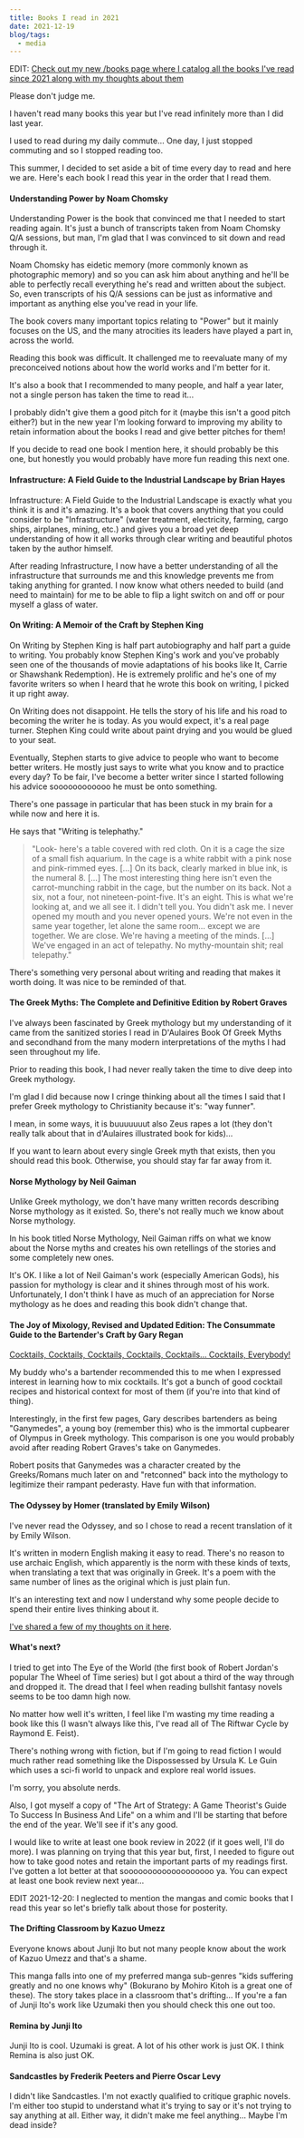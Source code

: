 ```yaml
---
title: Books I read in 2021
date: 2021-12-19
blog/tags:
  - media
---
```


EDIT:
[Check out my new /books page where I catalog all the books I've read since 2021 along with my thoughts about them](/books)

Please don't judge me.

I haven't read many books this year but I've read infinitely more than I did
last year.

I used to read during my daily commute... One day, I just stopped commuting and
so I stopped reading too.

This summer, I decided to set aside a bit of time every day to read and here we
are. Here's each book I read this year in the order that I read them.

#### Understanding Power by Noam Chomsky

Understanding Power is the book that convinced me that I needed to start reading
again. It's just a bunch of transcripts taken from Noam Chomsky Q/A sessions,
but man, I'm glad that I was convinced to sit down and read through it.

Noam Chomsky has eidetic memory (more commonly known as photographic memory) and
so you can ask him about anything and he'll be able to perfectly recall
everything he's read and written about the subject. So, even transcripts of his
Q/A sessions can be just as informative and important as anything else you've
read in your life.

The book covers many important topics relating to "Power" but it mainly focuses
on the US, and the many atrocities its leaders have played a part in, across the
world.

Reading this book was difficult. It challenged me to reevaluate many of my
preconceived notions about how the world works and I'm better for it.

It's also a book that I recommended to many people, and half a year later, not a
single person has taken the time to read it...

I probably didn't give them a good pitch for it (maybe this isn't a good pitch
either?) but in the new year I'm looking forward to improving my ability to
retain information about the books I read and give better pitches for them!

If you decide to read one book I mention here, it should probably be this one,
but honestly you would probably have more fun reading this next one.

#### Infrastructure: A Field Guide to the Industrial Landscape by Brian Hayes

Infrastructure: A Field Guide to the Industrial Landscape is exactly what you
think it is and it's amazing. It's a book that covers anything that you could
consider to be "Infrastructure" (water treatment, electricity, farming, cargo
ships, airplanes, mining, etc.) and gives you a broad yet deep understanding of
how it all works through clear writing and beautiful photos taken by the author
himself.

After reading Infrastructure, I now have a better understanding of all the
infrastructure that surrounds me and this knowledge prevents me from taking
anything for granted. I now know what others needed to build (and need to
maintain) for me to be able to flip a light switch on and off or pour myself a
glass of water.

#### On Writing: A Memoir of the Craft by Stephen King

On Writing by Stephen King is half part autobiography and half part a guide to
writing. You probably know Stephen King's work and you've probably seen one of
the thousands of movie adaptations of his books like It, Carrie or Shawshank
Redemption). He is extremely prolific and he's one of my favorite writers so
when I heard that he wrote this book on writing, I picked it up right away.

On Writing does not disappoint. He tells the story of his life and his road to
becoming the writer he is today. As you would expect, it's a real page turner.
Stephen King could write about paint drying and you would be glued to your seat.

Eventually, Stephen starts to give advice to people who want to become better
writers. He mostly just says to write what you know and to practice every day?
To be fair, I've become a better writer since I started following his advice
soooooooooooo he must be onto something.

There's one passage in particular that has been stuck in my brain for a while
now and here it is.

He says that "Writing is telephathy."

> "Look- here's a table covered with red cloth. On it is a cage the size of a
> small fish aquarium. In the cage is a white rabbit with a pink nose and
> pink-rimmed eyes. […] On its back, clearly marked in blue ink, is the
> numeral 8. […] The most interesting thing here isn't even the carrot-munching
> rabbit in the cage, but the number on its back. Not a six, not a four, not
> nineteen-point-five. It's an eight. This is what we're looking at, and we all
> see it. I didn't tell you. You didn't ask me. I never opened my mouth and you
> never opened yours. We're not even in the same year together, let alone the
> same room… except we are together. We are close. We're having a meeting of the
> minds. […] We've engaged in an act of telepathy. No mythy-mountain shit; real
> telepathy."

There's something very personal about writing and reading that makes it worth
doing. It was nice to be reminded of that.

#### The Greek Myths: The Complete and Definitive Edition by Robert Graves

I've always been fascinated by Greek mythology but my understanding of it came
from the sanitized stories I read in D'Aulaires Book Of Greek Myths and
secondhand from the many modern interpretations of the myths I had seen
throughout my life.

Prior to reading this book, I had never really taken the time to dive deep into
Greek mythology.

I'm glad I did because now I cringe thinking about all the times I said that I
prefer Greek mythology to Christianity because it's: "way funner".

I mean, in some ways, it is buuuuuuut also Zeus rapes a lot (they don't really
talk about that in d'Aulaires illustrated book for kids)...

If you want to learn about every single Greek myth that exists, then you should
read this book. Otherwise, you should stay far far away from it.

#### Norse Mythology by Neil Gaiman

Unlike Greek mythology, we don't have many written records describing Norse
mythology as it existed. So, there's not really much we know about Norse
mythology.

In his book titled Norse Mythology, Neil Gaiman riffs on what we know about the
Norse myths and creates his own retellings of the stories and some completely
new ones.

It's OK. I like a lot of Neil Gaiman's work (especially American Gods), his
passion for mythology is clear and it shines through most of his work.
Unfortunately, I don't think I have as much of an appreciation for Norse
mythology as he does and reading this book didn't change that.

#### The Joy of Mixology, Revised and Updated Edition: The Consummate Guide to the Bartender's Craft by Gary Regan

[Cocktails, Cocktails, Cocktails, Cocktails, Cocktails... Cocktails, Everybody!](https://strategineer.com/cocktails/)

My buddy who's a bartender recommended this to me when I expressed interest in
learning how to mix cocktails. It's got a bunch of good cocktail recipes and
historical context for most of them (if you're into that kind of thing).

Interestingly, in the first few pages, Gary describes bartenders as being
"Ganymedes", a young boy (remember this) who is the immortal cupbearer of
Olympus in Greek mythology. This comparison is one you would probably avoid
after reading Robert Graves's take on Ganymedes.

Robert posits that Ganymedes was a character created by the Greeks/Romans much
later on and "retconned" back into the mythology to legitimize their rampant
pederasty. Have fun with that information.

#### The Odyssey by Homer (translated by Emily Wilson)

I've never read the Odyssey, and so I chose to read a recent translation of it
by Emily Wilson.

It's written in modern English making it easy to read. There's no reason to use
archaic English, which apparently is the norm with these kinds of texts, when
translating a text that was originally in Greek. It's a poem with the same
number of lines as the original which is just plain fun.

It's an interesting text and now I understand why some people decide to spend
their entire lives thinking about it.

[I've shared a few of my thoughts on it here](/blog/2021-12-06/#the-odyssey).

#### What's next?

I tried to get into The Eye of the World (the first book of Robert Jordan's
popular The Wheel of Time series) but I got about a third of the way through and
dropped it. The dread that I feel when reading bullshit fantasy novels seems to
be too damn high now.

No matter how well it's written, I feel like I'm wasting my time reading a book
like this (I wasn't always like this, I've read all of The Riftwar Cycle by
Raymond E. Feist).

There's nothing wrong with fiction, but if I'm going to read fiction I would
much rather read something like the Dispossessed by Ursula K. Le Guin which uses
a sci-fi world to unpack and explore real world issues.

I'm sorry, you absolute nerds.

Also, I got myself a copy of "The Art of Strategy: A Game Theorist's Guide To
Success In Business And Life" on a whim and I'll be starting that before the end
of the year. We'll see if it's any good.

I would like to write at least one book review in 2022 (if it goes well, I'll do
more). I was planning on trying that this year but, first, I needed to figure
out how to take good notes and retain the important parts of my readings first.
I've gotten a lot better at that sooooooooooooooooooo ya. You can expect at
least one book review next year...

EDIT 2021-12-20: I neglected to mention the mangas and comic books that I read
this year so let's briefly talk about those for posterity.

#### The Drifting Classroom by Kazuo Umezz

Everyone knows about Junji Ito but not many people know about the work of Kazuo
Umezz and that's a shame.

This manga falls into one of my preferred manga sub-genres "kids suffering
greatly and no one knows why" (Bokurano by Mohiro Kitoh is a great one of
these). The story takes place in a classroom that's drifting... If you're a fan
of Junji Ito's work like Uzumaki then you should check this one out too.

#### Remina by Junji Ito

Junji Ito is cool. Uzumaki is great. A lot of his other work is just OK. I think
Remina is also just OK.

#### Sandcastles by Frederik Peeters and Pierre Oscar Levy

I didn't like Sandcastles. I'm not exactly qualified to critique graphic novels.
I'm either too stupid to understand what it's trying to say or it's not trying
to say anything at all. Either way, it didn't make me feel anything... Maybe I'm
dead inside?
